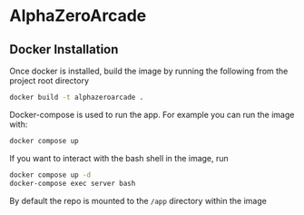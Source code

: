 # AlphaZeroArcade


## Docker Installation

Once docker is installed, build the image by running the following from the project root directory

```bash
docker build -t alphazeroarcade .
```

Docker-compose is used to run the app. For example you can run the image with:
```bash
docker compose up
```

If you want to interact with the bash shell in the image, run
```bash
docker compose up -d
docker-compose exec server bash
```

By default the repo is mounted to the `/app` directory within the image
